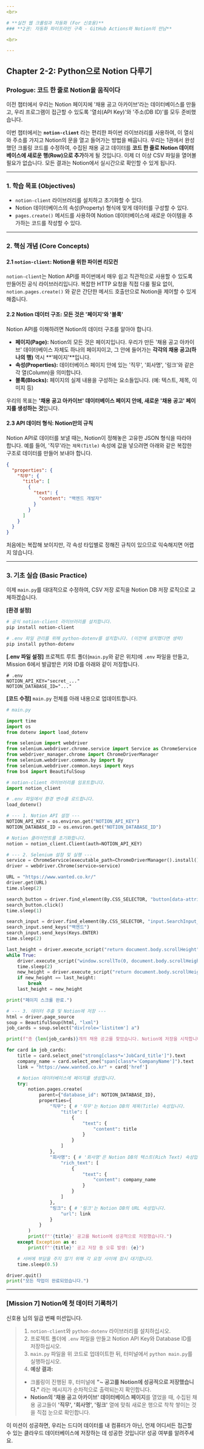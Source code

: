 ```yaml
---
<br>

# **실전 웹 크롤링과 자동화 (For 신호용)**
### **2권: 자동화 파이프라인 구축 - GitHub Actions와 Notion의 만남**

<br>

---
```

## **Chapter 2-2: Python으로 Notion 다루기**

### **Prologue: 코드 한 줄로 Notion을 움직이다**

이전 챕터에서 우리는 Notion 페이지에 '채용 공고 아카이브'라는 데이터베이스를 만들고, 우리 프로그램이 접근할 수 있도록 '열쇠(API Key)'와 '주소(DB ID)'를 모두 준비했습니다.

이번 챕터에서는 **`notion-client`** 라는 편리한 파이썬 라이브러리를 사용하여, 이 열쇠와 주소를 가지고 Notion의 문을 열고 들어가는 방법을 배웁니다. 우리는 1권에서 완성했던 크롤링 코드를 수정하여, 수집된 채용 공고 데이터를 **코드 한 줄로 Notion 데이터베이스에 새로운 행(Row)으로 추가**하게 될 것입니다. 이제 더 이상 CSV 파일을 열어볼 필요가 없습니다. 모든 결과는 Notion에서 실시간으로 확인할 수 있게 됩니다.

---

### **1. 학습 목표 (Objectives)**

-   `notion-client` 라이브러리를 설치하고 초기화할 수 있다.
-   Notion 데이터베이스의 속성(Property) 형식에 맞게 데이터를 구성할 수 있다.
-   `pages.create()` 메서드를 사용하여 Notion 데이터베이스에 새로운 아이템을 추가하는 코드를 작성할 수 있다.

---

### **2. 핵심 개념 (Core Concepts)**

#### **2.1 `notion-client`: Notion을 위한 파이썬 리모컨**

`notion-client`는 Notion API를 파이썬에서 매우 쉽고 직관적으로 사용할 수 있도록 만들어진 공식 라이브러리입니다. 복잡한 HTTP 요청을 직접 다룰 필요 없이, `notion.pages.create()` 와 같은 간단한 메서드 호출만으로 Notion을 제어할 수 있게 해줍니다.

#### **2.2 Notion 데이터 구조: 모든 것은 '페이지'와 '블록'**

Notion API를 이해하려면 Notion의 데이터 구조를 알아야 합니다.
-   **페이지(Page):** Notion의 모든 것은 페이지입니다. 우리가 만든 '채용 공고 아카이브' 데이터베이스 자체도 하나의 페이지이고, 그 안에 들어가는 **각각의 채용 공고(하나의 행)** 역시 **'페이지'**입니다.
-   **속성(Properties):** 데이터베이스 페이지 안에 있는 '직무', '회사명', '링크'와 같은 각 열(Column)을 의미합니다.
-   **블록(Blocks):** 페이지의 실제 내용을 구성하는 요소들입니다. (예: 텍스트, 제목, 이미지 등)

우리의 목표는 **'채용 공고 아카이브' 데이터베이스 페이지 안에, 새로운 '채용 공고' 페이지를 생성하는 것**입니다.

#### **2.3 API 데이터 형식: Notion만의 규칙**

Notion API로 데이터를 보낼 때는, Notion이 정해놓은 고유한 JSON 형식을 따라야 합니다. 예를 들어, '직무'라는 `제목(Title)` 속성에 값을 넣으려면 아래와 같은 복잡한 구조로 데이터를 만들어 보내야 합니다.

```json
{
  "properties": {
    "직무": {
      "title": [
        {
          "text": {
            "content": "백엔드 개발자"
          }
        }
      ]
    }
  }
}
```
처음에는 복잡해 보이지만, 각 속성 타입별로 정해진 규칙이 있으므로 익숙해지면 어렵지 않습니다.

---

### **3. 기초 실습 (Basic Practice)**

이제 `main.py`를 대대적으로 수정하여, CSV 저장 로직을 Notion DB 저장 로직으로 교체하겠습니다.

**[환경 설정]**
```bash
# 공식 notion-client 라이브러리를 설치합니다.
pip install notion-client

# .env 파일 관리를 위해 python-dotenv를 설치합니다. (이전에 설치했다면 생략)
pip install python-dotenv
```

**[.env 파일 설정]**
프로젝트 루트 폴더(`main.py`와 같은 위치)에 `.env` 파일을 만들고, Mission 6에서 발급받은 키와 ID를 아래와 같이 저장합니다.
```
# .env
NOTION_API_KEY="secret_..."
NOTION_DATABASE_ID="..."
```

**[코드 수정]**
`main.py` 전체를 아래 내용으로 업데이트합니다.

```python
# main.py

import time
import os
from dotenv import load_dotenv

from selenium import webdriver
from selenium.webdriver.chrome.service import Service as ChromeService
from webdriver_manager.chrome import ChromeDriverManager
from selenium.webdriver.common.by import By
from selenium.webdriver.common.keys import Keys
from bs4 import BeautifulSoup

# notion-client 라이브러리를 임포트합니다.
import notion_client

# .env 파일에서 환경 변수를 로드합니다.
load_dotenv()

# --- 1. Notion API 설정 ---
NOTION_API_KEY = os.environ.get("NOTION_API_KEY")
NOTION_DATABASE_ID = os.environ.get("NOTION_DATABASE_ID")

# Notion 클라이언트를 초기화합니다.
notion = notion_client.Client(auth=NOTION_API_KEY)

# --- 2. Selenium 설정 및 실행 ---
service = ChromeService(executable_path=ChromeDriverManager().install())
driver = webdriver.Chrome(service=service)

URL = "https://www.wanted.co.kr/"
driver.get(URL)
time.sleep(2)

search_button = driver.find_element(By.CSS_SELECTOR, "button[data-attribute-id='gnb']")
search_button.click()
time.sleep(1)

search_input = driver.find_element(By.CSS_SELECTOR, "input.SearchInput_SearchInput__R6jwT")
search_input.send_keys("백엔드")
search_input.send_keys(Keys.ENTER)
time.sleep(2)

last_height = driver.execute_script("return document.body.scrollHeight")
while True:
    driver.execute_script("window.scrollTo(0, document.body.scrollHeight);")
    time.sleep(2)
    new_height = driver.execute_script("return document.body.scrollHeight")
    if new_height == last_height:
        break
    last_height = new_height

print("페이지 스크롤 완료.")

# --- 3. 데이터 추출 및 Notion에 저장 ---
html = driver.page_source
soup = BeautifulSoup(html, "lxml")
job_cards = soup.select("div[role='listitem'] a")

print(f"총 {len(job_cards)}개의 채용 공고를 찾았습니다. Notion에 저장을 시작합니다...")

for card in job_cards:
    title = card.select_one("strong[class*='JobCard_title']").text
    company_name = card.select_one("span[class*='CompanyName']").text
    link = "https://www.wanted.co.kr" + card['href']

    # Notion 데이터베이스에 페이지를 생성합니다.
    try:
        notion.pages.create(
            parent={"database_id": NOTION_DATABASE_ID},
            properties={
                "직무": { # '직무'는 Notion DB의 제목(Title) 속성입니다.
                    "title": [
                        {
                            "text": {
                                "content": title
                            }
                        }
                    ]
                },
                "회사명": { # '회사명'은 Notion DB의 텍스트(Rich Text) 속성입니다.
                    "rich_text": [
                        {
                            "text": {
                                "content": company_name
                            }
                        }
                    ]
                },
                "링크": { # '링크'는 Notion DB의 URL 속성입니다.
                    "url": link
                }
            }
        )
        print(f"'{title}' 공고를 Notion에 성공적으로 저장했습니다.")
    except Exception as e:
        print(f"'{title}' 공고 저장 중 오류 발생: {e}")

    # 서버에 부담을 주지 않기 위해 각 요청 사이에 잠시 대기합니다.
    time.sleep(0.5)

driver.quit()
print("모든 작업이 완료되었습니다.")
```

---

### **[Mission 7] Notion에 첫 데이터 기록하기**

신호용 님의 일곱 번째 미션입니다.

> 1.  `notion-client`와 `python-dotenv` 라이브러리를 설치하십시오.
> 2.  프로젝트 폴더에 `.env` 파일을 만들고 Notion API Key와 Database ID를 저장하십시오.
> 3.  `main.py` 파일을 위 코드로 업데이트한 뒤, 터미널에서 `python main.py`를 실행하십시오.
> 4.  **예상 결과:**
>    *   크롤링이 진행된 후, 터미널에 **"~ 공고를 Notion에 성공적으로 저장했습니다."** 라는 메시지가 순차적으로 출력되는지 확인합니다.
>    *   **Notion의 '채용 공고 아카이브' 데이터베이스 페이지**를 열었을 때, 수집된 채용 공고들이 **'직무', '회사명', '링크'** 열에 맞춰 새로운 행으로 착착 쌓이는 것을 직접 눈으로 확인합니다.

이 미션이 성공하면, 우리는 드디어 데이터를 내 컴퓨터가 아닌, 언제 어디서든 접근할 수 있는 클라우드 데이터베이스에 저장하는 데 성공한 것입니다! 성공 여부를 알려주세요.